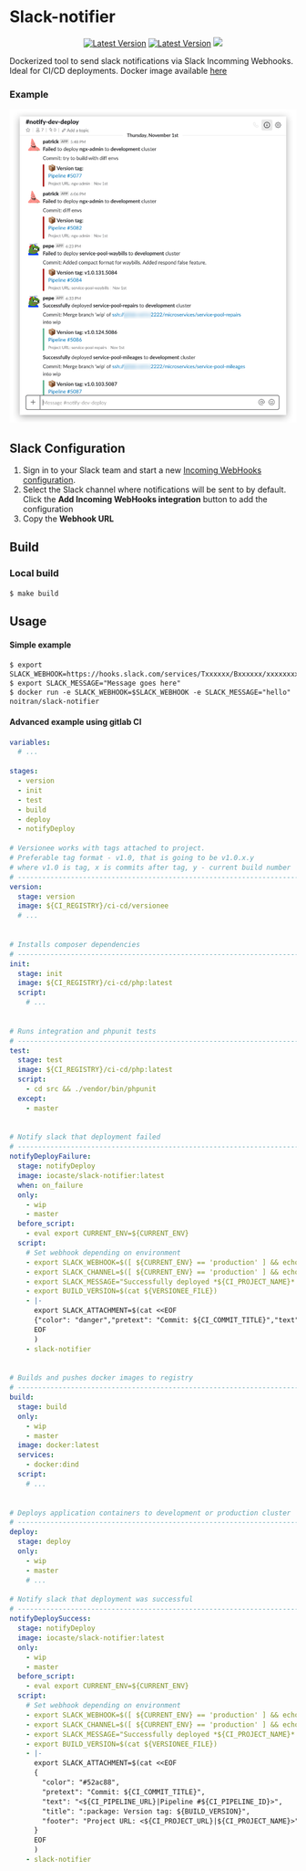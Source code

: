 Slack-notifier
====================

<p align="center">
<a href="https://hub.docker.com/r/noitran/slack-notifier"><img src="https://img.shields.io/docker/build/noitran/slack-notifier.svg?style=flat-square" alt="Latest Version"></img></a>
<a href="https://github.com/noitran/opendox/slack-notifier"><img src="https://img.shields.io/github/release/noitran/slack-notifier.svg?style=flat-square" alt="Latest Version"></img></a>
<a href="#"><img src="https://img.shields.io/badge/License-MIT-yellow.svg"></a>
</p>

Dockerized tool to send slack notifications via Slack Incomming Webhooks. Ideal for CI/CD deployments. Docker image available [here](https://hub.docker.com/r/noitran/slack-notifier)

### Example

![alt text](https://github.com/noitran/slack-notifier/blob/master/_demo/preview.png?raw=true)

## Slack Configuration

1. Sign in to your Slack team and start a new [Incoming WebHooks configuration](https://my.slack.com/services/new/incoming-webhook/).
2. Select the Slack channel where notifications will be sent to by default. Click the **Add Incoming WebHooks integration** button to add the configuration
3. Copy the **Webhook URL**

## Build

### Local build

```console
$ make build
```

## Usage

#### Simple example

```console
$ export SLACK_WEBHOOK=https://hooks.slack.com/services/Txxxxxx/Bxxxxxx/xxxxxxxx
$ export SLACK_MESSAGE="Message goes here"
$ docker run -e SLACK_WEBHOOK=$SLACK_WEBHOOK -e SLACK_MESSAGE="hello" noitran/slack-notifier
```

#### Advanced example using gitlab CI

```yaml
variables:
  # ...

stages:
  - version
  - init
  - test
  - build
  - deploy
  - notifyDeploy

# Versionee works with tags attached to project.
# Preferable tag format - v1.0, that is going to be v1.0.x.y
# where v1.0 is tag, x is commits after tag, y - current build number
# ----------------------------------------------------------------------------------------------------------------------
version:
  stage: version
  image: ${CI_REGISTRY}/ci-cd/versionee
  # ...


# Installs composer dependencies
# ----------------------------------------------------------------------------------------------------------------------
init:
  stage: init
  image: ${CI_REGISTRY}/ci-cd/php:latest
  script:
    # ...


# Runs integration and phpunit tests
# ----------------------------------------------------------------------------------------------------------------------
test:
  stage: test
  image: ${CI_REGISTRY}/ci-cd/php:latest
  script:
    - cd src && ./vendor/bin/phpunit
  except:
    - master


# Notify slack that deployment failed
# ----------------------------------------------------------------------------------------------------------------------
notifyDeployFailure:
  stage: notifyDeploy
  image: iocaste/slack-notifier:latest
  when: on_failure
  only:
    - wip
    - master
  before_script:
    - eval export CURRENT_ENV=${CURRENT_ENV}
  script:
    # Set webhook depending on environment
    - export SLACK_WEBHOOK=$([ ${CURRENT_ENV} == 'production' ] && echo ${PROD_SLACK_WEBHOOK_URL} || echo ${DEV_SLACK_WEBHOOK_URL})
    - export SLACK_CHANNEL=$([ ${CURRENT_ENV} == 'production' ] && echo "notify-prod-deploy" || echo "notify-dev-deploy")
    - export SLACK_MESSAGE="Successfully deployed *${CI_PROJECT_NAME}* to *${CURRENT_ENV}* cluster"
    - export BUILD_VERSION=$(cat ${VERSIONEE_FILE})
    - |-
      export SLACK_ATTACHMENT=$(cat <<EOF
      {"color": "danger","pretext": "Commit: ${CI_COMMIT_TITLE}","text": "<${CI_PIPELINE_URL}|Pipeline #${CI_PIPELINE_ID}>","title": ":package: Version tag: ${BUILD_VERSION}","footer": "Project URL: <${CI_PROJECT_URL}|${CI_PROJECT_NAME}>"}
      EOF
      )
    - slack-notifier


# Builds and pushes docker images to registry
# ----------------------------------------------------------------------------------------------------------------------
build:
  stage: build
  only:
    - wip
    - master
  image: docker:latest
  services:
    - docker:dind
  script:
    # ...


# Deploys application containers to development or production cluster
# ----------------------------------------------------------------------------------------------------------------------
deploy:
  stage: deploy
  only:
    - wip
    - master
    # ...

# Notify slack that deployment was successful
# ----------------------------------------------------------------------------------------------------------------------
notifyDeploySuccess:
  stage: notifyDeploy
  image: iocaste/slack-notifier:latest
  only:
    - wip
    - master
  before_script:
    - eval export CURRENT_ENV=${CURRENT_ENV}
  script:
    # Set webhook depending on environment
    - export SLACK_WEBHOOK=$([ ${CURRENT_ENV} == 'production' ] && echo ${PROD_SLACK_WEBHOOK_URL} || echo ${DEV_SLACK_WEBHOOK_URL})
    - export SLACK_CHANNEL=$([ ${CURRENT_ENV} == 'production' ] && echo "notify-prod-deploy" || echo "notify-dev-deploy")
    - export SLACK_MESSAGE="Successfully deployed *${CI_PROJECT_NAME}* to *${CURRENT_ENV}* cluster"
    - export BUILD_VERSION=$(cat ${VERSIONEE_FILE})
    - |-
      export SLACK_ATTACHMENT=$(cat <<EOF
      {
        "color": "#52ac88",
        "pretext": "Commit: ${CI_COMMIT_TITLE}",
        "text": "<${CI_PIPELINE_URL}|Pipeline #${CI_PIPELINE_ID}>",
        "title": ":package: Version tag: ${BUILD_VERSION}",
        "footer": "Project URL: <${CI_PROJECT_URL}|${CI_PROJECT_NAME}>"
      }
      EOF
      )
    - slack-notifier

```
